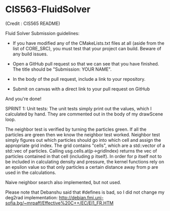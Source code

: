 # CIS563-FluidSolver
(Credit : CIS565 README)

Fluid Solver Submission guidelines:


- If you have modified any of the CMakeLists.txt files at all (aside from the list of CORE_SRC), you must test that your project can build. Beware of any build issues.

- Open a GitHub pull request so that we can see that you have finished. The title should be "Submission: YOUR NAME".

- In the body of the pull request, include a link to your repository.

- Submit on canvas with a direct link to your pull request on GitHub


And you're done!

SPRINT 1:
Unit tests:
The unit tests simply print out the values, which I calculated by hand. They are commented out in the body of my drawScene loop.

The neighbor test is verified by turning the particles green. If all the particles are green then we know the neighbor test worked. Neighbor test simply figures out which particles should go into which cell and assign the appropriate grid index. The grid contains "cells", which are a std::vector of a std::vec of particles. Calling usg.cells.at(p->gridIndex) returns the vec of particles contained in that cell (including p itself). In order for p itself not to be included in calculating density and pressure, the kernel functions rely on an epsilon value so that only particles a certain distance away from p are used in the calculations.

Naive neighbor search also implemented, but not used.

Please note that Debanshu said that #defines is bad, so I did not change my deg2rad implementation: http://debian.fmi.uni-sofia.bg/~mrpaff/Effective%20C++/EC/EI1_FR.HTM

